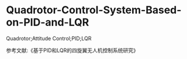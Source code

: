# Quadrotor-Control-System-Based-on-PID-and-LQR
Quadrotor;Attitude Control;PID;LQR

参考文献:《基于PID和LQR的四旋翼无人机控制系统研究》
